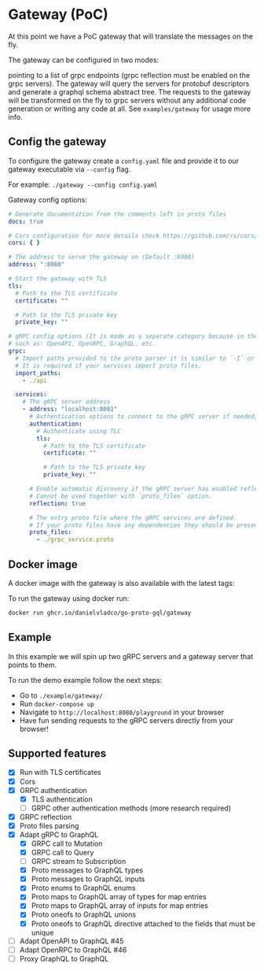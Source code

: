 # Gateway (PoC)

At this point we have a PoC gateway that will translate the messages on the fly.

The gateway can be configured in two modes:

pointing to a list of grpc endpoints (grpc reflection must be enabled on the grpc servers).
The gateway will query the servers for protobuf descriptors and generate a graphql schema abstract tree.
The requests to the gateway will be transformed on the fly to grpc servers without any additional code generation
or writing any code at all. See `examples/gateway` for usage more info.

## Config the gateway
To configure the gateway create a `config.yaml` file and provide it to our gateway executable via `--config` flag.

For example: `./gateway --config config.yaml`

Gateway config options:

```yaml
# Generate documentation from the comments left in proto files
docs: true

# Cors configuration for more details check https://github.com/rs/cors/blob/master/cors.go#L32
cors: { }

# The address to serve the gateway on (Default :8080)
address: ":8080"

# Start the gateway with TLS
tls:
  # Path to the TLS certificate 
  certificate: ""

  # Path to the TLS private key
  private_key: ""

# gRPC config options (It is made as a separate category because in the future we can add other protocols too,
# such as: OpenAPI, OpenRPC, GraphQL, etc.
grpc:
  # Import paths provided to the proto parser it is similar to `-I` or `--proto_path` flag on `protoc` cli tool.
  # It is required if your services import proto files.
  import_paths:
    - ./api

  services:
    # The gRPC server address
    - address: "localhost:8081"
      # Authentication options to connect to the gRPC server if needed, otherwise will use insecure connection. 
      authentication:
        # Authenticate using TLC
        tls:
          # Path to the TLS certificate 
          certificate: ""

          # Path to the TLS private key
          private_key: ""

      # Enable automatic discovery if the gRPC server has enabled reflection.
      # Cannot be used together with `proto_files` option. 
      reflection: true

      # The entry proto file where the gRPC services are defined. 
      # If your proto files have any dependencies they should be present in one of the specified `import_paths`
      proto_files:
        - ./grpc_service.proto
```

## Docker image
A docker image with the gateway is also available with the latest tags:

To run the gateway using docker run:
```sh
docker run ghcr.io/danielvladco/go-proto-gql/gateway
```

## Example

In this example we will spin up two gRPC servers and a gateway server that points to them.

To run the demo example follow the next steps:
- Go to `./example/gateway/` 
- Run `docker-compose up`
- Navigate to `http://localhost:8080/playground` in your browser
- Have fun sending requests to the gRPC servers directly from your browser!

## Supported features
- [x] Run with TLS certificates
- [x] Cors
- [x] GRPC authentication
  - [x] TLS authentication
  - [ ] GRPC other authentication methods (more research required)
- [x] GRPC reflection
- [x] Proto files parsing
- [x] Adapt gRPC to GraphQL
  - [x] GRPC call to Mutation
  - [x] GRPC call to Query
  - [ ] GRPC stream to Subscription
  - [x] Proto messages to GraphQL types
  - [x] Proto messages to GraphQL inputs
  - [x] Proto enums to GraphQL enums
  - [x] Proto maps to GraphQL array of types for map entries
  - [x] Proto maps to GraphQL array of inputs for map entries
  - [x] Proto oneofs to GraphQL unions
  - [x] Proto oneofs to GraphQL directive attached to the fields that must be unique
- [ ] Adapt OpenAPI to GraphQL #45
- [ ] Adapt OpenRPC to GraphQL #46
- [ ] Proxy GraphQL to GraphQL

